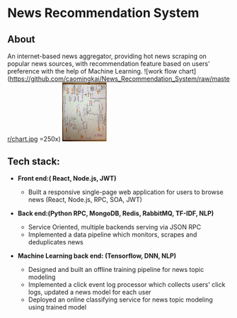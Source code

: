 # News Recommendation System

## About
An internet-based news aggregator, providing hot news scraping on popular news sources, with recommendation feature based on users' preference with the help of Machine Learning.
![work flow chart](https://github.com/caomingkai/News_Recommendation_System/raw/master/chart.jpg =250x)
<img src="chart.jpg" alt="Drawing" style="width: 100px;"/>
## Tech stack:
- __Front end:( React, Node.js, JWT)__
    + Built a responsive single-page web application for users to browse news (React, Node.js, RPC, SOA, JWT)

- __Back end:(Python RPC, MongoDB, Redis, RabbitMQ, TF-IDF, NLP)__
    + Service Oriented, multiple backends serving via JSON RPC
    + Implemented a data pipeline which monitors, scrapes and deduplicates news

- __Machine Learning back end: (Tensorflow, DNN, NLP)__
    + Designed and built an offline training pipeline for news topic modeling
    + Implemented a click event log processor which collects users' click logs, updated a news model for each user
    + Deployed an online classifying service for news topic modeling using trained model
